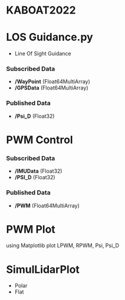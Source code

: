 # KABOAT2022

# LOS Guidance.py
* Line Of Sight Guidance
### Subscribed Data
- **/WayPoint** (Float64MultiArray)
- **/GPSData** (Float64MultiArray)

### Published Data
- **/Psi_D** (Float32)

# PWM Control

### Subscribed Data
- **/IMUData** (Float32)
- **/PSI_D** (Float32)

### Published Data
- **/PWM** (Float64MultiArray)

# PWM Plot
using Matplotlib plot LPWM, RPWM, Psi, Psi_D 

# SimulLidarPlot
* Polar
* Flat
